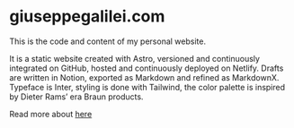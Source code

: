 # giuseppegalilei.com
This is the code and content of my personal website.

It is a static website created with Astro, versioned and continuously integrated on GitHub, hosted and continuously deployed on Netlify. 
Drafts are written in Notion, exported as Markdown and refined as MarkdownX. 
Typeface is Inter, styling is done with Tailwind, the color palette is inspired by Dieter Rams’ era Braun products.

Read more about [here](https://giuseppegalilei.com/blog/how_to_website/)
